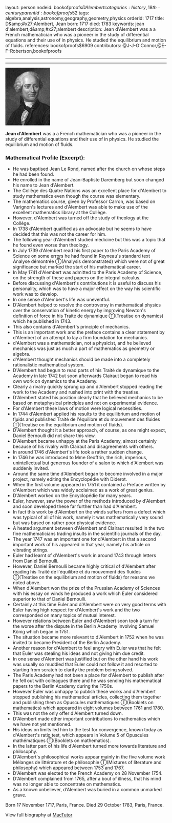 layout: person
nodeid: bookofproofs$DAlembert
categories: history,18th-century
parentid: bookofproofs$52
tags: algebra,analysis,astronomy,geography,geometry,physics
orderid: 1717
title: D&amp;amp;#x27;Alembert, Jean
born: 1717
died: 1783
keywords: jean d'alembert,d&amp;amp;#x27;alembert
description: Jean d'Alembert was a a French mathematician who was a pioneer in the study of differential equations and their use of in physics. He studied the equilibrium and motion of fluids.
references: bookofproofs$6909
contributors: @J-J-O'Connor,@E-F-Robertson,bookofproofs

---



---

![DAlembert.jpg](https://github.com/bookofproofs/bookofproofs.github.io/blob/main/_sources/_assets/images/portraits/DAlembert.jpg?raw=true)

**Jean d'Alembert** was a a French mathematician who was a pioneer in the study of differential equations and their use of in physics. He studied the equilibrium and motion of fluids.

### Mathematical Profile (Excerpt):
* He was baptised Jean Le Rond, named after the church on whose steps he had been found.
* He enrolled in the name of Jean-Baptiste Daremberg but soon changed his name to Jean d'Alembert.
* The Collège des Quatre Nations was an excellent place for d'Alembert to study mathematics even though the course was elementary.
* The mathematics course, given by Professor Carron, was based on Varignon's lectures and d'Alembert was able to make use of the excellent mathematics library at the Collège.
* However, d'Alembert was turned off the study of theology at the Collège.
* In 1738 d'Alembert qualified as an advocate but he seems to have decided that this was not the career for him.
* The following year d'Alembert studied medicine but this was a topic that he found even worse than theology.
* In July 1739 d'Alembert read his first paper to the Paris Academy of Science on some errors he had found in Reyneau's standard text Analyse démontrée Ⓣ(Analysis demonstrated) which were not of great significance but marked the start of his mathematical career.
* In May 1741 d'Alembert was admitted to the Paris Academy of Science, on the strength of these and papers on the integral calculus.
* Before discussing d'Alembert's contributions it is useful to discuss his personality, which was to have a major effect on the way his scientific work was to develop.
* In one sense d'Alembert's life was uneventful.
* D'Alembert helped to resolve the controversy in mathematical physics over the conservation of kinetic energy by improving Newton's definition of force in his Traité de dynamique Ⓣ(Treatise on dynamics) which he published in 1743.
* This also contains d'Alembert's principle of mechanics.
* This is an important work and the preface contains a clear statement by d'Alembert of an attempt to lay a firm foundation for mechanics.
* d'Alembert was a mathematician, not a physicist, and he believed mechanics was just as much a part of mathematics as geometry or algebra.
* d'Alembert thought mechanics should be made into a completely rationalistic mathematical system.
* D'Alembert had begun to read parts of his Traité de dynamique to the Academy in late 1742 but soon afterwards Clairaut began to read his own work on dynamics to the Academy.
* Clearly a rivalry quickly sprung up and d'Alembert stopped reading the work to the Academy and rushed into print with the treatise.
* D'Alembert stated his position clearly that he believed mechanics to be based on metaphysical principles and not on experimental evidence.
* For d'Alembert these laws of motion were logical necessities.
* In 1744 d'Alembert applied his results to the equilibrium and motion of fluids and published Traité de l'équilibre et du mouvement des fluides Ⓣ(Treatise on the equilibrium and motion of fluids).
* D'Alembert thought it a better approach, of course, as one might expect, Daniel Bernoulli did not share this view.
* D'Alembert became unhappy at the Paris Academy, almost certainly because of his rivalry with Clairaut and disagreements with others.
* In around 1746 d'Alembert's life took a rather sudden change.
* In 1746 he was introduced to Mme Geoffrin, the rich, imperious, unintellectual but generous founder of a salon to which d'Alembert was suddenly invited.
* Around the same time d'Alembert began to become involved in a major project, namely editing the Encyclopédie with Diderot.
* When the first volume appeared in 1751 it contained a Preface written by d'Alembert which was widely acclaimed as a work of great genius.
* D'Alembert worked on the Encyclopédie for many years.
* Euler, however, saw the power of the methods introduced by d'Alembert and soon developed these far further than had d'Alembert.
* In fact this work by d'Alembert on the winds suffers from a defect which was typical of all of his work, namely it was mathematically very sound but was based on rather poor physical evidence.
* A heated argument between d'Alembert and Clairaut resulted in the two fine mathematicians trading insults in the scientific journals of the day.
* The year 1747 was an important one for d'Alembert in that a second important work of his appeared in that year, namely his article on vibrating strings.
* Euler had learnt of d'Alembert's work in around 1743 through letters from Daniel Bernoulli.
* However, Daniel Bernoulli became highly critical of d'Alembert after reading his Traité de l'équilibre et du mouvement des fluides Ⓣ(Treatise on the equilibrium and motion of fluids) for reasons we noted above.
* When d'Alembert won the prize of the Prussian Academy of Sciences with his essay on winds he produced a work which Euler considered superior to that of Daniel Bernoulli.
* Certainly at this time Euler and d'Alembert were on very good terms with Euler having high respect for d'Alembert's work and the two corresponded on many topics of mutual interest.
* However relations between Euler and d'Alembert soon took a turn for the worse after the dispute in the Berlin Academy involving Samuel König which began in 1751.
* The situation became more relevant to d'Alembert in 1752 when he was invited to became President of the Berlin Academy.
* Another reason for d'Alembert to feel angry with Euler was that he felt that Euler was stealing his ideas and not giving him due credit.
* In one sense d'Alembert was justified but on the other hand his work was usually so muddled that Euler could not follow it and resorted to starting from scratch to clarify the problem being solved.
* The Paris Academy had not been a place for d'Alembert to publish after he fell out with colleagues there and he was sending his mathematical papers to the Berlin Academy during the 1750s.
* However Euler was unhappy to publish these works and d'Alembert stopped publishing his mathematical articles, collecting them together and publishing them as Opuscules mathématiques Ⓣ(Booklets on mathematics) which appeared in eight volumes between 1761 and 1780.
* This was not the only offer d'Alembert turned down.
* D'Alembert made other important contributions to mathematics which we have not yet mentioned.
* His ideas on limits led him to the test for convergence, known today as d'Alembert's ratio test, which appears in Volume 5 of Opuscules mathématiques Ⓣ(Booklets on mathematics).
* In the latter part of his life d'Alembert turned more towards literature and philosophy.
* D'Alembert's philosophical works appear mainly in the five volume work Mélanges de littérature et de philosophie Ⓣ(Mixtures of literature and philosophy) which appeared between 1753 and 1767.
* D'Alembert was elected to the French Academy on 28 November 1754.
* D'Alembert complained from 1765, after a bout of illness, that his mind was no longer able to concentrate on mathematics.
* As a known unbeliever, d'Alembert was buried in a common unmarked grave.

Born 17 November 1717, Paris, France. Died 29 October 1783, Paris, France.

View full biography at [MacTutor](https://mathshistory.st-andrews.ac.uk/Biographies/DAlembert/)
